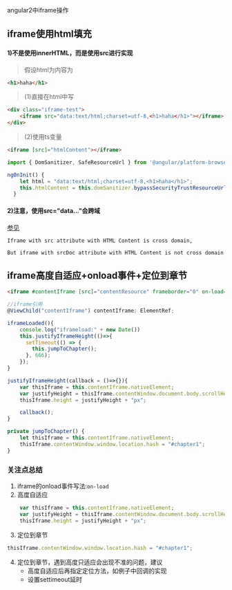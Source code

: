 angular2中iframe操作

## iframe使用html填充
#### 1)不是使用innerHTML，而是使用src进行实现

> 假设html为内容为
```html
<h1>haha</h1>
```

> (1)直接在html中写
```html
<div class="iframe-test">
    <iframe src="data:text/html;charset=utf-8,<h1>haha</h1>"></iframe>
</div>
```

> (2)使用ts变量
```html
<iframe [src]="htmlContent"></iframe>
```

```ts
import { DomSanitizer, SafeResourceUrl } from '@angular/platform-browser';

ngOnInit() {
    let html = "data:text/html;charset=utf-8,<h1>haha</h1>";
    this.htmlContent = this.domSanitizer.bypassSecurityTrustResourceUrl(html);
  }
```

#### 2)注意，使用src="data..."会跨域
[参见](https://stackoverflow.com/questions/19739001/which-is-the-difference-between-srcdoc-and-src-datatext-html-in-an)
```
Iframe with src attribute with HTML Content is cross domain,

But iframe with srcDoc attribute with HTML Content is not cross domain
```

## iframe高度自适应+onload事件+定位到章节
```html
<iframe #contentIframe [src]="contentResource" frameborder="0" on-load="iframeLoaded()"></iframe>
```

```ts
//iframe引用
@ViewChild("contentIframe") contentIframe: ElementRef;

iframeLoaded(){
    console.log("iframeload:" + new Date())
    this.justifyIframeHeight(()=>{
      setTimeout(() => {
        this.jumpToChapter();
      }, 666);
    });    
}

justifyIframeHeight(callback = ()=>{}){
    var thisIframe = this.contentIframe.nativeElement;
    var justifyHeight = thisIframe.contentWindow.document.body.scrollHeight + 50;
    thisIframe.height = justifyHeight + "px";

    callback();
}

private jumpToChapter() {
    let thisIframe = this.contentIframe.nativeElement;
    thisIframe.contentWindow.window.location.hash = "#chapter1";
}      
```    

### 关注点总结
1. iframe的onload事件写法:`on-load`
2. 高度自适应
```ts
    var thisIframe = this.contentIframe.nativeElement;
    var justifyHeight = thisIframe.contentWindow.document.body.scrollHeight + 50;
    thisIframe.height = justifyHeight + "px";
```    
3. 定位到章节
```ts
thisIframe.contentWindow.window.location.hash = "#chapter1";
```
4. 定位到章节，遇到高度只适应会出现不准的问题，建议
   - 高度自适应后再指定定位方法，如例子中回调的实现
   - 设置settimeout延时



